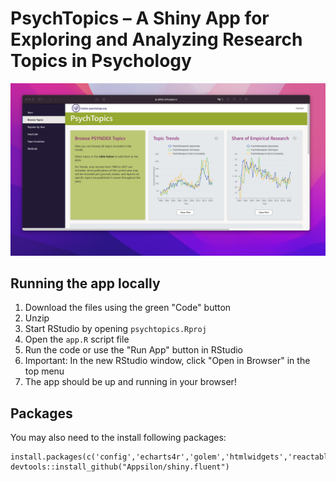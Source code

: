 # PsychTopics – A Shiny App for Exploring and Analyzing Research Topics in Psychology

![alt text](https://github.com/leibniz-psychology/psychtopics/blob/main/screenshot.png?raw=true)

## Running the app locally

1. Download the files using the green "Code" button
2. Unzip 
3. Start RStudio by opening `psychtopics.Rproj`
4. Open the `app.R` script file
5. Run the code or use the "Run App" button in RStudio
6. Important: In the new RStudio window, click "Open in Browser" in the top menu
7. The app should be up and running in your browser!

## Packages

You may also need to the install following packages:
```
install.packages(c('config','echarts4r','golem','htmlwidgets','reactable','shiny.fluent','shiny.react','shiny.router','tsbox'))
devtools::install_github("Appsilon/shiny.fluent")
```